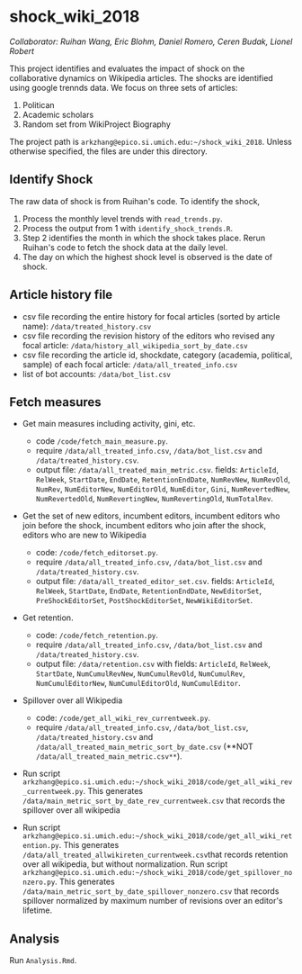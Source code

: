 # shock_wiki_2018

_Collaborator: Ruihan Wang, Eric Blohm, Daniel Romero, Ceren Budak, Lionel Robert_

This project identifies and evaluates the impact of shock on the collaborative dynamics on Wikipedia articles. The shocks are identified using google trennds data. We focus on three sets of articles:
  1. Politican
  2. Academic scholars
  3. Random set from WikiProject Biography

The project path is `arkzhang@epico.si.umich.edu:~/shock_wiki_2018`. Unless otherwise specified, the files are under this directory.

## Identify Shock
The raw data of shock is from Ruihan's code. To identify the shock,
  1. Process the monthly level trends with `read_trends.py`.
  2. Process the output from 1 with `identify_shock_trends.R`.
  3. Step 2 identifies the month in which the shock takes place. Rerun Ruihan's code to fetch the shock data at the daily level.
  4. The day on which the highest shock level is observed is the date of shock.

## Article history file
* csv file recording the entire history for focal articles (sorted by article name): `/data/treated_history.csv`
* csv file recording the revision history of the editors who revised any focal article: `/data/history_all_wikipedia_sort_by_date.csv`
* csv file recording the article id, shockdate, category (academia, political, sample) of each focal article: `/data/all_treated_info.csv`
* list of bot accounts: `/data/bot_list.csv`

## Fetch measures
* Get main measures including activity, gini, etc.
  * code `/code/fetch_main_measure.py`.
  * require `/data/all_treated_info.csv`, `/data/bot_list.csv` and `/data/treated_history.csv`.
  * output file: `/data/all_treated_main_metric.csv`. fields: `ArticleId`, `RelWeek`, `StartDate`, `EndDate`, `RetentionEndDate`,	`NumRevNew`, `NumRevOld`, `NumRev`,	`NumEditorNew`,	`NumEditorOld`,	`NumEditor`, `Gini`, `NumRevertedNew`, `NumRevertedOld`, `NumRevertingNew`, `NumRevertingOld`, `NumTotalRev`.

* Get the set of new editors, incumbent editors, incumbent editors who join before the shock, incumbent editors who join after the shock, editors who are new to Wikipedia
  * code: `/code/fetch_editorset.py`.
  * require `/data/all_treated_info.csv`, `/data/bot_list.csv` and `/data/treated_history.csv`.
  * output file: `/data/all_treated_editor_set.csv`. fields: `ArticleId`, `RelWeek`, `StartDate`, `EndDate`, `RetentionEndDate`,	`NewEditorSet`, `PreShockEditorSet`, `PostShockEditorSet`,	`NewWikiEditorSet`.

* Get retention.
  * code: `/code/fetch_retention.py`.
  * require `/data/all_treated_info.csv`, `/data/bot_list.csv` and `/data/treated_history.csv`.
  * output file: `/data/retention.csv` with fields: `ArticleId`, `RelWeek`, `StartDate`, `NumCumulRevNew`, `NumCumulRevOld`, `NumCumulRev`, `NumCumulEditorNew`, `NumCumulEditorOld`, `NumCumulEditor`.

* Spillover over all Wikipedia
  * code: `/code/get_all_wiki_rev_currentweek.py`.
  * require `/data/all_treated_info.csv`, `/data/bot_list.csv`, `/data/treated_history.csv` and `/data/all_treated_main_metric_sort_by_date.csv` (**NOT `/data/all_treated_main_metric.csv**`).
* Run script `arkzhang@epico.si.umich.edu:~/shock_wiki_2018/code/get_all_wiki_rev_currentweek.py`. This generates `/data/main_metric_sort_by_date_rev_currentweek.csv` that records the spillover over all wikipedia
* Run script `arkzhang@epico.si.umich.edu:~/shock_wiki_2018/code/get_all_wiki_retention.py`. This generates `/data/all_treated_allwikireten_currentweek.csv`that records retention over all wikipedia, but without normalization. Run script `arkzhang@epico.si.umich.edu:~/shock_wiki_2018/code/get_spillover_nonzero.py`. This generates `/data/main_metric_sort_by_date_spillover_nonzero.csv` that records spillover normalized by maximum number of revisions over an editor's lifetime.

## Analysis
Run `Analysis.Rmd`.
